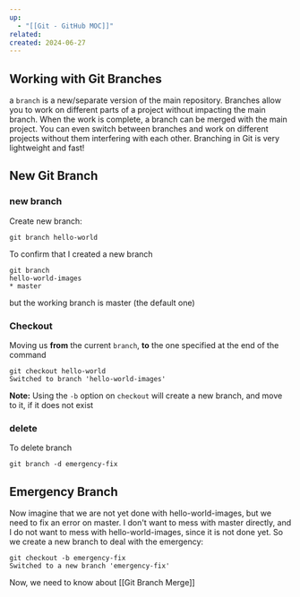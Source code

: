 ```yaml
---
up:
  - "[[Git - GitHub MOC]]"
related: 
created: 2024-06-27
---
```


## Working with Git Branches
a `branch` is a new/separate version of the main repository.
Branches allow you to work on different parts of a project without impacting the main branch.
When the work is complete, a branch can be merged with the main project.
You can even switch between branches and work on different projects without them interfering with each other.
Branching in Git is very lightweight and fast!
## New Git Branch
### new branch
Create new branch:
```shell
git branch hello-world
```
To confirm that I created a new branch
```shell
git branch
hello-world-images 
* master
```
but the working branch is master (the default one)
### Checkout
Moving us **from** the current `branch`, **to** the one specified at the end of the command
```shell
git checkout hello-world
Switched to branch 'hello-world-images'
```

**Note:** Using the `-b` option on `checkout` will create a new branch, and move to it, if it does not exist

### delete
To delete branch
```shell
git branch -d emergency-fix
```

## Emergency Branch

Now imagine that we are not yet done with hello-world-images, but we need to fix an error on master.
I don't want to mess with master directly, and I do not want to mess with hello-world-images, since it is not done yet.
So we create a new branch to deal with the emergency:
```shell
git checkout -b emergency-fix
Switched to a new branch 'emergency-fix'
```
Now, we need to know about [[Git Branch Merge]]
